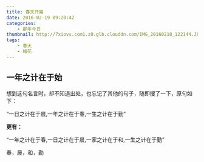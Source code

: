 ```yaml
---
title: 春天开篇
date: 2016-02-19 09:20:42
categories: 
	- 那年今日
thumbnail: http://7xiovs.com1.z0.glb.clouddn.com/IMG_20160218_122144.JPG
tags: 
	- 春天 
	- 梅花
---
```


## 一年之计在于始

想到这句名言时，却不知道出处，也忘记了其他的句子，随即搜了一下，原句如下：

“一日之计在于晨,一年之计在于春,一生之计在于勤”

**更有：**

“一年之计在于春,一日之计在于晨,一家之计在于和,一生之计在于勤”

春，晨，和，勤



